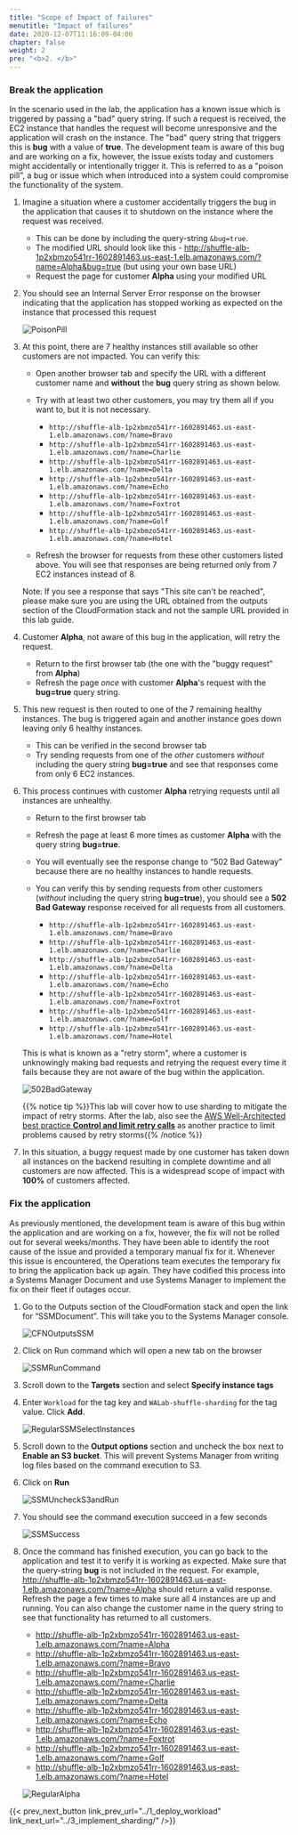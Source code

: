 ```yaml
---
title: "Scope of Impact of failures"
menutitle: "Impact of failures"
date: 2020-12-07T11:16:09-04:00
chapter: false
weight: 2
pre: "<b>2. </b>"
---
```


### Break the application

In the scenario used in the lab, the application has a known issue which is triggered by passing a "bad" query string. If such a request is received, the EC2 instance that handles the request will become unresponsive and the application will crash on the instance. The "bad" query string that triggers this is **bug** with a value of **true**. The development team is aware of this bug and are working on a fix, however, the issue exists today and customers might accidentally or intentionally trigger it. This is referred to as a "poison pill", a bug or issue which when introduced into a system could compromise the functionality of the system.

1. Imagine a situation where a customer accidentally triggers the bug in the application that causes it to shutdown on the instance where the request was received. 
   * This can be done by including the query-string `&bug=true`. 
   * The modified URL should look like this - http://shuffle-alb-1p2xbmzo541rr-1602891463.us-east-1.elb.amazonaws.com/?name=Alpha&bug=true (but using your own base URL)
   * Request the page for customer **Alpha** using your modified URL

1. You should see an Internal Server Error response on the browser indicating that the application has stopped working as expected on the instance that processed this request

    ![PoisonPill](/Reliability/300_Fault_Isolation_with_Shuffle_Sharding/Images/PoisonPill.png?classes=lab_picture_auto)

1. At this point, there are 7 healthy instances still available so other customers are not impacted. You can verify this: 
   * Open another browser tab and specify the URL with a different customer name and **without** the **bug** query string as shown below.
   * Try with at least two other customers, you may try them all if you want to, but it is not necessary.

      * `http://shuffle-alb-1p2xbmzo541rr-1602891463.us-east-1.elb.amazonaws.com/?name=Bravo`
      * `http://shuffle-alb-1p2xbmzo541rr-1602891463.us-east-1.elb.amazonaws.com/?name=Charlie`
      * `http://shuffle-alb-1p2xbmzo541rr-1602891463.us-east-1.elb.amazonaws.com/?name=Delta`
      * `http://shuffle-alb-1p2xbmzo541rr-1602891463.us-east-1.elb.amazonaws.com/?name=Echo`
      * `http://shuffle-alb-1p2xbmzo541rr-1602891463.us-east-1.elb.amazonaws.com/?name=Foxtrot`
      * `http://shuffle-alb-1p2xbmzo541rr-1602891463.us-east-1.elb.amazonaws.com/?name=Golf`
      * `http://shuffle-alb-1p2xbmzo541rr-1602891463.us-east-1.elb.amazonaws.com/?name=Hotel`

   * Refresh the browser for requests from these other customers listed above. You will see that responses are being returned only from 7 EC2 instances instead of 8.

   Note: If you see a response that says "This site can't be reached", please make sure you are using the URL obtained from the outputs section of the CloudFormation stack and not the sample URL provided in this lab guide.

1. Customer **Alpha**, not aware of this bug in the application, will retry the request. 
   * Return to the first browser tab (the one with the "buggy request" from **Alpha**)
   * Refresh the page *once* with customer **Alpha**'s request with the **bug=true** query string. 

1. This new request is then routed to one of the 7 remaining healthy instances. The bug is triggered again and another instance goes down leaving only 6 healthy instances. 
   * This can be verified in the second browser tab
   * Try sending requests from one of the *other* customers *without* including the query string **bug=true** and see that responses come from only 6 EC2 instances.

1. This process continues with customer **Alpha** retrying requests until all instances are unhealthy.
   * Return to the first browser tab
   * Refresh the page at least 6 more times as customer **Alpha** with the query string **bug=true**.
   * You will eventually see the response change to “502 Bad Gateway” because there are no healthy instances to handle requests.
   * You can verify this by sending requests from other customers (*without* including the query string **bug=true**), you should see a **502 Bad Gateway** response received for all requests from all customers.

      * `http://shuffle-alb-1p2xbmzo541rr-1602891463.us-east-1.elb.amazonaws.com/?name=Bravo`
      * `http://shuffle-alb-1p2xbmzo541rr-1602891463.us-east-1.elb.amazonaws.com/?name=Charlie`
      * `http://shuffle-alb-1p2xbmzo541rr-1602891463.us-east-1.elb.amazonaws.com/?name=Delta`
      * `http://shuffle-alb-1p2xbmzo541rr-1602891463.us-east-1.elb.amazonaws.com/?name=Echo`
      * `http://shuffle-alb-1p2xbmzo541rr-1602891463.us-east-1.elb.amazonaws.com/?name=Foxtrot`
      * `http://shuffle-alb-1p2xbmzo541rr-1602891463.us-east-1.elb.amazonaws.com/?name=Golf`
      * `http://shuffle-alb-1p2xbmzo541rr-1602891463.us-east-1.elb.amazonaws.com/?name=Hotel`

   This is what is known as a "retry storm", where a customer is unknowingly making bad requests and retrying the request every time it fails because they are not aware of the bug within the application.

   ![502BadGateway](/Reliability/300_Fault_Isolation_with_Shuffle_Sharding/Images/502BadGateway.png?classes=lab_picture_auto)

   {{% notice tip %}}This lab will cover how to use sharding to mitigate the impact of retry storms. After the lab, also see the [AWS Well-Architected best practice **Control and limit retry calls**](https://docs.aws.amazon.com/wellarchitected/latest/reliability-pillar/design-interactions-in-a-distributed-system-to-mitigate-or-withstand-failures.html) as another practice to limit problems caused by retry storms{{% /notice %}}

1. In this situation, a buggy request made by one customer has taken down all instances on the backend resulting in complete downtime and all customers are now affected. This is a widespread scope of impact with **100%** of customers affected.

### Fix the application

As previously mentioned, the development team is aware of this bug within the application and are working on a fix, however, the fix will not be rolled out for several weeks/months. They have been able to identify the root cause of the issue and provided a temporary manual fix for it. Whenever this issue is encountered, the Operations team executes the temporary fix to bring the application back up again. They have codified this process into a Systems Manager Document and use Systems Manager to implement the fix on their fleet if outages occur.

1. Go to the Outputs section of the CloudFormation stack and open the link for “SSMDocument”. This will take you to the Systems Manager console.

    ![CFNOutputsSSM](/Reliability/300_Fault_Isolation_with_Shuffle_Sharding/Images/CFNOutputsSSM.png?classes=lab_picture_auto)

1. Click on Run command which will open a new tab on the browser

    ![SSMRunCommand](/Reliability/300_Fault_Isolation_with_Shuffle_Sharding/Images/SSMRunCommand.png?classes=lab_picture_auto)

1. Scroll down to the **Targets** section and select **Specify instance tags**
1. Enter `Workload` for the tag key and `WALab-shuffle-sharding` for the tag value. Click **Add**.

    ![RegularSSMSelectInstances](/Reliability/300_Fault_Isolation_with_Shuffle_Sharding/Images/RegularSSMSelectInstances.png?classes=lab_picture_auto)

1. Scroll down to the **Output options** section and uncheck the box next to **Enable an S3 bucket**. This will prevent Systems Manager from writing log files based on the command execution to S3.

1. Click on **Run**

    ![SSMUncheckS3andRun](/Reliability/300_Fault_Isolation_with_Shuffle_Sharding/Images/SSMUncheckS3andRun.png?classes=lab_picture_auto)

1. You should see the command execution succeed in a few seconds

    ![SSMSuccess](/Reliability/300_Fault_Isolation_with_Shuffle_Sharding/Images/SSMSuccess.png?classes=lab_picture_auto)

1. Once the command has finished execution, you can go back to the application and test it to verify it is working as expected. Make sure that the query-string **bug** is not included in the request. For example, http://shuffle-alb-1p2xbmzo541rr-1602891463.us-east-1.elb.amazonaws.com/?name=Alpha should return a valid response. Refresh the page a few times to make sure all 4 instances are up and running. You can also change the customer name in the query string to see that functionality has returned to all customers.

    * http://shuffle-alb-1p2xbmzo541rr-1602891463.us-east-1.elb.amazonaws.com/?name=Alpha
    * http://shuffle-alb-1p2xbmzo541rr-1602891463.us-east-1.elb.amazonaws.com/?name=Bravo
    * http://shuffle-alb-1p2xbmzo541rr-1602891463.us-east-1.elb.amazonaws.com/?name=Charlie
    * http://shuffle-alb-1p2xbmzo541rr-1602891463.us-east-1.elb.amazonaws.com/?name=Delta
    * http://shuffle-alb-1p2xbmzo541rr-1602891463.us-east-1.elb.amazonaws.com/?name=Echo
    * http://shuffle-alb-1p2xbmzo541rr-1602891463.us-east-1.elb.amazonaws.com/?name=Foxtrot
    * http://shuffle-alb-1p2xbmzo541rr-1602891463.us-east-1.elb.amazonaws.com/?name=Golf
    * http://shuffle-alb-1p2xbmzo541rr-1602891463.us-east-1.elb.amazonaws.com/?name=Hotel

    ![RegularAlpha](/Reliability/300_Fault_Isolation_with_Shuffle_Sharding/Images/RegularAlpha.png?classes=lab_picture_auto)

{{< prev_next_button link_prev_url="../1_deploy_workload" link_next_url="../3_implement_sharding/" />}}
